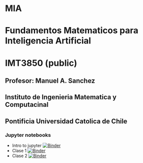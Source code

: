 # MIA
# Fundamentos Matematicos para Inteligencia Artificial
# IMT3850 (public)

## Profesor: Manuel A. Sanchez
## Instituto de Ingenieria Matematica y Computacinal
## Pontificia Universidad Catolica de Chile


### Jupyter notebooks
- Intro to jupyter [![Binder](https://mybinder.org/badge_logo.svg)](https://mybinder.org/v2/gh/ManuelSanchezUribe/MIA_IMT3850_public/master?urlpath=%2Fdoc%2Ftree%2FJupyterNotebooksIntro%2FIntro_to_Jupyter_Notebooks.ipynb)
- Clase 1 [![Binder](https://mybinder.org/badge_logo.svg)](https://mybinder.org/v2/gh/ManuelSanchezUribe/MIA_IMT3850_public/master?urlpath=%2Fdoc%2Ftree%2FSemana1%2FAlgebraLineal1.ipynb)
- Clase 2 [![Binder](https://mybinder.org/badge_logo.svg)](https://mybinder.org/v2/gh/ManuelSanchezUribe/MIA_IMT3850_public/HEAD?urlpath=%2Fdoc%2Ftree%2FSemana2%2FAlgebraLineal2.ipynb)
